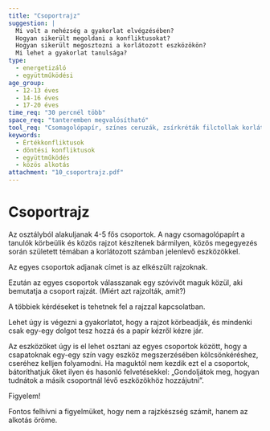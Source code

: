 ```yaml
---
title: "Csoportrajz"
suggestion: | 
  Mi volt a nehézség a gyakorlat elvégzésében?
  Hogyan sikerült megoldani a konfliktusokat?
  Hogyan sikerült megosztozni a korlátozott eszközökön?
  Mi lehet a gyakorlat tanulsága?
type:
  - energetizáló
  - együttműködési
age_group:
  - 12-13 éves
  - 14-16 éves
  - 17-20 éves
time_req: "30 percnél több"
space_req: "tanteremben megvalósítható"
tool_req: "Csomagolópapír, színes ceruzák, zsírkréták filctollak korlátozott számban (a lényeg, hogy a gyerekeknek meg kelljen osztozkodni az eszközökön)"
keywords: 
  - Értékkonfliktusok
  - döntési konfliktusok
  - együttműködés
  - közös alkotás
attachment: "10_csoportrajz.pdf"
---
```


# Csoportrajz

Az osztályból alakuljanak 4-5 fős csoportok. A nagy csomagolópapírt a tanulók körbeülik és közös rajzot készítenek bármilyen, közös megegyezés során született témában a korlátozott számban jelenlevő eszközökkel.

Az egyes csoportok adjanak címet is az elkészült rajzoknak.

Ezután az egyes csoportok válasszanak egy szóvivőt maguk közül, aki bemutatja a csoport rajzát. (Miért azt rajzolták, amit?)

A többiek kérdéseket is tehetnek fel a rajzzal kapcsolatban.

Lehet úgy is végezni a gyakorlatot, hogy a rajzot körbeadják, és mindenki csak egy-egy dolgot tesz hozzá és a papír kézről kézre jár.

Az eszközöket úgy is el lehet osztani az egyes csoportok között, hogy a csapatoknak egy-egy szín vagy eszköz megszerzésében kölcsönkéréshez, cseréhez kelljen folyamodni. Ha maguktól nem kezdik ezt el a csoportok, bátoríthatjuk őket ilyen és hasonló felvetésekkel: „Gondoljátok meg, hogyan tudnátok a másik csoportnál lévő eszközökhöz hozzájutni”.

Figyelem!

Fontos felhívni a figyelmüket, hogy nem a rajzkészség számít, hanem az alkotás öröme.
  
  
